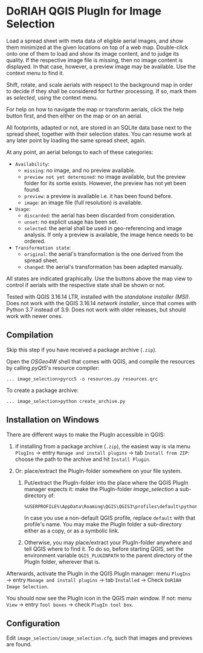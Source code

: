 # DoRIAH QGIS PlugIn for Image Selection

Load a spread sheet with meta data of eligible aerial images, and show them minimized at the given locations on top of a web map. Double-click onto one of them to load and show its image content, and to judge its quality. If the respective image file is missing, then no image content is displayed. In that case, however, a preview image may be available. Use the context menu to find it.

Shift, rotate, and scale aerials with respect to the background map in order to decide if they shall be considered for further processing. If so, mark them as *selected*, using the context menu.

For help on how to navigate the map or transform aerials, click the help button first, and then either on the map or on an aerial.

All footprints, adapted or not, are stored in an SQLite data base next to the spread sheet, together with their selection states. You can resume work at any later point by loading the same spread sheet, again.

At any point, an aerial belongs to each of these categories:

- `Availability`:
  - `missing`: no image, and no preview available.
  - `preview not yet determined`: no image available, but the preview folder for its sortie exists. However, the preview has not yet been found.
  - `preview`:  a preview is available i.e. it has been found before.
  - `image`: an image file (full resolution) is available.
- `Usage`:
  - `discarded`: the aerial has been discarded from consideration.
  - `unset`: no explicit usage has been set.
  - `selected`: the aerial shall be used in geo-referencing and image analysis. If only a preview is available, the image hence needs to be ordered.
- `Transformation state`:
  - `original`: the aerial's transformation is the one derived from the spread sheet.
  - `changed`: the aerial's transformation has been adapted manually.

All states are indicated graphically. Use the buttons above the map view to control if aerials with the respective state shall be shown or not.

Tested with QGIS 3.16.14 LTR, installed with the *standalone installer (MSI)*. Does not work with the QGIS 3.16.14 *network installer*, since that comes with Python 3.7 instead of 3.9. Does not work with older releases, but should work with newer ones.

## Compilation

Skip this step if you have received a package archive (`.zip`).

Open the *OSGeo4W* shell that comes with QGIS, and compile the resources by calling *pyQt5*'s resource compiler:

```
... image_selection>pyrcc5 -o resources.py resources.qrc
```

To create a package archive:

```
... image_selection>python create_archive.py
```

## Installation on Windows

There are different ways to make the PlugIn accessible in QGIS:

1. if installing from a package archive (`.zip`), the easiest way is via menu `PlugIns` → entry `Manage and install plugins` → tab `Install from ZIP`: choose the path to the archive and hit `Install Plugin`.

2. Or: place/extract the PlugIn-folder somewhere on your file system. 

   1. Put/extract the PlugIn-folder into the place where the QGIS PlugIn manager expects it: make the PlugIn-folder *image_selection* a sub-directory of:

      ```
      %USERPROFILE%\AppData\Roaming\QGIS\QGIS3\profiles\default\python\plugins
      ```

      In case you use a non-default QGIS profile, replace `default` with that profile's name. You may make the PlugIn folder a sub-directory either as a copy, or as a symbolic link.

   2. Otherwise, you may place/extract your PlugIn-folder anywhere and tell QGIS where to find it. To do so, before starting QGIS, set the environment variable `QGIS_PLUGINPATH` to the parent directory of the PlugIn folder, wherever that is.


Afterwards, activate the PlugIn in the QGIS PlugIn manager: menu `PlugIns` → entry `Manage and install plugins` → tab `Installed` → Check `DoRIAH Image Selection`.

You should now see the PlugIn icon in the QGIS main window. If not: menu `View` → entry `Tool boxes` → check `PlugIn tool box`.

## Configuration

Edit `image_selection/image_selection.cfg`, such that images and previews are found.